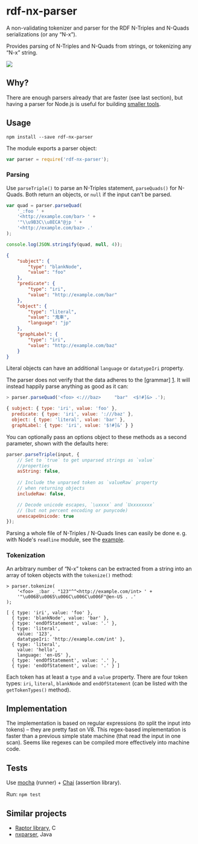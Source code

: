 # rdf-nx-parser

A non-validating tokenizer and parser for the RDF N-Triples and N-Quads serializations (or any “N-x”).

Provides parsing of N-Triples and N-Quads from strings, or tokenizing any “N-x” string.

![](https://travis-ci.org/j13z/rdf-nx-parser.svg?branch=master)


## Why?

There are enough parsers already that are faster (see last section), but having a parser for Node.js is useful for building [smaller tools](https://github.com/j13z/nxfilter).


## Usage

`npm install --save rdf-nx-parser`

The module exports a parser object:

```javascript
var parser = require('rdf-nx-parser');
```


### Parsing

Use `parseTriple()` to parse an N-Triples statement, `parseQuads()`  for N-Quads. Both return an objects, or `null` if the input can't be parsed.

```javascript
var quad = parser.parseQuad(
    '_:foo ' + 
    '<http://example.com/bar> ' + 
    '"\\u9B3C\\u8ECA"@jp ' + 
    '<http://example.com/baz> .'
);

console.log(JSON.stringify(quad, null, 4));
```

```json
{
    "subject": {
        "type": "blankNode",
        "value": "foo"
    },
    "predicate": {
        "type": "iri",
        "value": "http://example.com/bar"
    },
    "object": {
        "type": "literal",
        "value": "鬼車",
        "language": "jp"
    },
    "graphLabel": {
        "type": "iri",
        "value": "http://example.com/baz"
    }
}
```

Literal objects can have an additional `language` or `datatypeIri` property.

The parser does not verify that the data adheres to the [grammar] [1]. It will instead happily parse anything as good as it can:

```javascript
> parser.parseQuad('<foo> <:///baz>     "bar"  <$!#]&> .');

{ subject: { type: 'iri', value: 'foo' },
  predicate: { type: 'iri', value: ':///baz' },
  object: { type: 'literal', value: 'bar' },
  graphLabel: { type: 'iri', value: '$!#]&' } }
```

You can optionally pass an options object to these methods as a second parameter, shown with the defaults here:

```javascript
parser.parseTriple(input, {
    // Set to `true` to get unparsed strings as `value`
    //properties
    asString: false,  
    
    // Include the unparsed token as `valueRaw` property
    // when returning objects
    includeRaw: false,

    // Decode unicode escapes, `\uxxxx` and `Uxxxxxxxx`
    // (but not percent encoding or punycode)
    unescapeUnicode: true
});
```

Parsing a whole file of N-Triples / N-Quads lines can easily be done e. g. with Node's `readline` module, see the [example](example/example.js).

[1]: http://www.w3.org/TR/n-triples/#n-triples-grammar


### Tokenization

An arbitrary number of “N-x” tokens can be extracted from a string into an array of token objects with the `tokenize()` method:

```javavscript
> parser.tokenize(
    '<foo> _:bar . "123"^^<http://example.com/int> ' +
    '"\u0068\u0065\u006C\u006C\u006F"@en-US . .'
);

[ { type: 'iri', value: 'foo' },
  { type: 'blankNode', value: 'bar' },
  { type: 'endOfStatement', value: '.' },
  { type: 'literal',
    value: '123',
    datatypeIri: 'http://example.com/int' },
  { type: 'literal',
    value: 'hello',
    language: 'en-US' },
  { type: 'endOfStatement', value: '.' },
  { type: 'endOfStatement', value: '.' } ]
```

Each token has at least a `type` and a `value` property. There are four token types: `iri`, `literal`, `blankNode` and `endOfStatement` (can be listed with the `getTokenTypes()` method).



## Implementation

The implementation is based on regular expressions (to split the input into tokens) – they are pretty fast on V8. This regex-based implementation is faster than a previous simple state machine (that read the input in one scan). Seems like regexes can be compiled more effectively into machine code.


## Tests

Use [mocha](http://mochajs.org/) (runner) + [Chai](http://chaijs.com/) (assertion library).

Run: `npm test`



## Similar projects

- [Raptor library](http://librdf.org/raptor/), C
- [nxparser](https://code.google.com/p/nxparser/), Java
